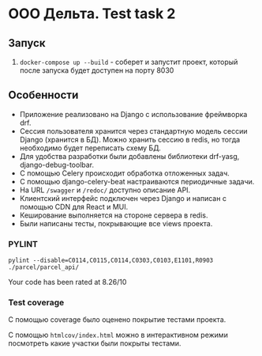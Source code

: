 # ООО Дельта. Test task 2

## Запуск
1. ```docker-compose up --build``` - соберет и запустит проект, который после запуска будет доступен на порту 8030

## Особенности 
- Приложение реализовано на Django с использование фреймворка drf.
- Сессия пользователя хранится через стандартную модель сессии Django (хранится в БД). Можно хранить сессию в redis, но тогда необходимо будет переписать схему БД.
- Для удобства разработки были добавлены библиотеки drf-yasg, django-debug-toolbar.
- С помощью Celery происходит обработка отложенных задач.
- С помощью django-celery-beat настраиваются периодичные задачи.
- На URL ```/swagger``` и ```/redoc/``` доступно описание API.
- Клиентский интерфейс подключен через Django и написан с помощью CDN для React и MUI.
- Кеширование выполняется на стороне сервера в redis.
- Были написаны тесты, покрывающие все views проекта. 

### PYLINT
```pylint --disable=C0114,C0115,C0114,C0303,C0103,E1101,R0903 ./parcel/parcel_api/ ```

Your code has been rated at 8.26/10

### Test coverage

С помощью coverage было оценено покрытие тестами проекта.

С помощью ```htmlcov/index.html``` можно в интерактивном режими посмотреть какие участки были покрыты тестами.